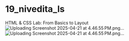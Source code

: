 # 19_nivedita_ls
HTML &amp; CSS Lab: From Basics to Layout
![Uploading Screenshot 2025-04-21 at 4.46.55 PM.png…]()
![Uploading Screenshot 2025-04-21 at 4.46.55 PM.png…]()
